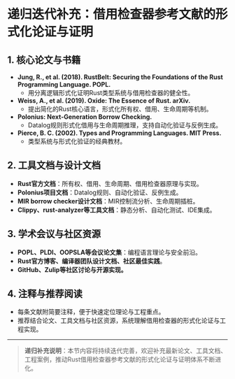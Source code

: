 ﻿# 递归迭代补充：借用检查器参考文献的形式化论证与证明

## 1. 核心论文与书籍

- **Jung, R., et al. (2018). RustBelt: Securing the Foundations of the Rust Programming Language. POPL.**
  - 用分离逻辑形式化证明Rust类型系统与借用检查器的健全性。
- **Weiss, A., et al. (2019). Oxide: The Essence of Rust. arXiv.**
  - 提出简化的Rust核心语言，形式化所有权、借用、生命周期等机制。
- **Polonius: Next-Generation Borrow Checking.**
  - Datalog规则形式化借用与生命周期推理，支持自动化验证与反例生成。
- **Pierce, B. C. (2002). Types and Programming Languages. MIT Press.**
  - 类型系统与形式化验证的经典教材。

## 2. 工具文档与设计文档

- **Rust官方文档**：所有权、借用、生命周期、借用检查器原理与实现。
- **Polonius项目文档**：Datalog规则、自动化验证、反例生成。
- **MIR borrow checker设计文档**：MIR控制流分析、生命周期插桩。
- **Clippy、rust-analyzer等工具文档**：静态分析、自动化测试、IDE集成。

## 3. 学术会议与社区资源

- **POPL、PLDI、OOPSLA等会议论文集**：编程语言理论与安全前沿。
- **Rust官方博客、编译器团队设计文档、社区最佳实践**。
- **GitHub、Zulip等社区讨论与开源实现。**

## 4. 注释与推荐阅读

- 每条文献附简要注释，便于快速定位理论与工程重点。
- 推荐结合论文、工具文档与社区资源，系统理解借用检查器的形式化论证与工程实现。

---

> **递归补充说明**：本节内容将持续迭代完善，欢迎补充最新论文、工具文档、工程案例，推动Rust借用检查器参考文献的形式化论证与证明体系不断进化。
